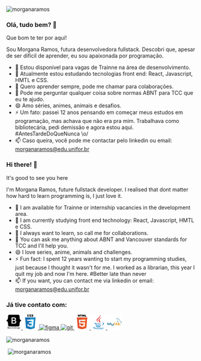 <p align="left"> <img src="https://komarev.com/ghpvc/?username=morganaramos&label=Profile%20views&color=0e75b6&style=flat" alt="morganaramos" /> </p>

### Olá, tudo bem? 👋

Que bom te ter por aqui!

Sou Morgana Ramos, futura desenvolvedora fullstack. Descobri que, apesar de ser difícil de aprender, eu sou apaixonada por programação. 

- 🔭 Estou disponível para vagas de Trainne na área de desenvolvimento.
- 🌱 Atualmente estou estudando tecnologias front end: React, Javascript, HMTL e CSS.
- 👯 Quero aprender sempre, pode me chamar para colaborações.
- 💬 Pode me perguntar qualquer coisa sobre normas ABNT para TCC que eu te ajudo.
- 😄 Amo séries, animes, animais e desafios.
- ⚡ Um fato: passei 12 anos pensando em começar meus estudos em programação, mas achava que não era pra mim. Trabalhava como bibliotecária, pedi demissão e agora estou aqui. #AntesTardeDoQueNunca \o/
- 📫 Caso queira, você pode me contactar pelo linkedin ou email: morganaramos@edu.unifor.br

### Hi there! 👋

It's good to see you here

I'm Morgana Ramos, future fullstack developer. I realised that dont matter how hard to learn programming is, I just love it.

- 🔭 I am available for Trainne or internship vacancies in the development area.
- 🌱 I am currently studying front end technology: React, Javascript, HMTL e CSS.
- 👯 I always want to learn, so call me for collaborations.
- 💬 You can ask me anything about ABNT and Vancouver standards for TCC and I'll help you.
- 😄 I love series, anime, animals and challenges.
- ⚡ Fun fact: I spent 12 years wanting to start my programming studies, just because I thought it wasn't for me. I worked as a librarian, this year I quit my job and now I'm here. #Better late than never
- 📫 If you want, you can contact me via linkedin or email: morganaramos@edu.unifor.br


<h3 align="left">Já tive contato com:</h3>
<p align="left"> <a href="https://getbootstrap.com" target="_blank" rel="noreferrer"> <img src="https://raw.githubusercontent.com/devicons/devicon/master/icons/bootstrap/bootstrap-plain-wordmark.svg" alt="bootstrap" width="40" height="40"/> </a> <a href="https://www.w3schools.com/css/" target="_blank" rel="noreferrer"> <img src="https://raw.githubusercontent.com/devicons/devicon/master/icons/css3/css3-original-wordmark.svg" alt="css3" width="40" height="40"/> </a> <a href="https://www.figma.com/" target="_blank" rel="noreferrer"> <img src="https://www.vectorlogo.zone/logos/figma/figma-icon.svg" alt="figma" width="40" height="40"/> </a> <a href="https://git-scm.com/" target="_blank" rel="noreferrer"> <img src="https://www.vectorlogo.zone/logos/git-scm/git-scm-icon.svg" alt="git" width="40" height="40"/> </a> <a href="https://www.w3.org/html/" target="_blank" rel="noreferrer"> <img src="https://raw.githubusercontent.com/devicons/devicon/master/icons/html5/html5-original-wordmark.svg" alt="html5" width="40" height="40"/> </a> <a href="https://www.java.com" target="_blank" rel="noreferrer"> <img src="https://raw.githubusercontent.com/devicons/devicon/master/icons/java/java-original.svg" alt="java" width="40" height="40"/> </a> <a href="https://www.mysql.com/" target="_blank" rel="noreferrer"> <img src="https://raw.githubusercontent.com/devicons/devicon/master/icons/mysql/mysql-original-wordmark.svg" alt="mysql" width="40" height="40"/> </a> </p>

<p><img align="center" src="https://github-readme-stats.vercel.app/api/top-langs?username=morganaramos&show_icons=true&locale=en&layout=compact" alt="morganaramos" /></p>

<p>&nbsp;<img align="center" src="https://github-readme-stats.vercel.app/api?username=morganaramos&show_icons=true&locale=en" alt="morganaramos" /></p>








